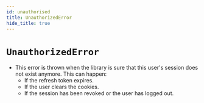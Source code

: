 ```yaml
---
id: unauthorised
title: UnauthorizedError
hide_title: true
---
```


# ```UnauthorizedError```

- This error is thrown when the library is sure that this user's session does not exist anymore. This can happen:
    - If the refresh token expires.
    - If the user clears the cookies.
    - If the session has been revoked or the user has logged out.